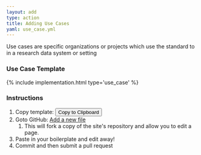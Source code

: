 ```yaml
---
layout: add
type: action
title: Adding Use Cases
yaml: use_case.yml
---
```

<div id="use_cases">
<p>Use cases are specific organizations or projects which use the standard to
  in a research data system or setting</p>
<h3> Use Case Template</h3>
{% include implementation.html type='use_case' %}
<h3>Instructions</h3>
<ol>
<li>Copy template: <button class="clip-button btn btn-primary"
                           title="copy to clipboard"
                           type="button" 
                           data-clipboard-target="{% include {{page.yaml}} %}">
    Copy to Clipboard</button>
</li>
<li>Goto GitHub: <a href="{{ site.repourl }}/new/gh-pages/use_cases">Add a
    new file</a>
  <ol>
    <li>This will fork a copy of the site's repository and allow you to edit a
        page.</li>
  </ol>
</li>
<li>Paste in your boilerplate and edit away!</li>
<li>Commit and then submit a pull request</li>
</ol>
</div>
